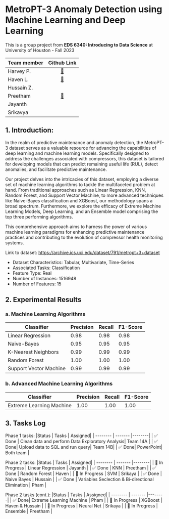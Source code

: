 # MetroPT-3 Anomaly Detection using Machine Learning and Deep Learning

This is a group project from **EDS 6340: Introducing to Data Science** at University of Houston - Fall 2023

|Team member| Github Link|
|:---|:-----------:|
|Harvey P.| [:link:](https://github.com/harveyphm)|
|Haven L.| [:link:](https://github.com/daeullee12)|
|Hussain Z.| |
|Preetham| [:link:](https://github.com/Preetham134)|
|Jayanth| |
|Srikavya| |

## 1. Introduction:

In the realm of predictive maintenance and anomaly detection, the MetroPT-3 dataset serves as a valuable resource for advancing the capabilities of deep learning and machine learning models. Specifically designed to address the challenges associated with compressors, this dataset is tailored for developing models that can predict remaining useful life (RUL), detect anomalies, and facilitate predictive maintenance. 

Our project delves into the intricacies of this dataset, employing a diverse set of machine learning algorithms to tackle the multifaceted problem at hand. From traditional approaches such as Linear Regression, KNN, Random Forest, and Support Vector Machine, to more advanced techniques like Naive-Bayes classification and XGBoost, our methodology spans a broad spectrum. Furthermore, we explore the efficacy of Extreme Machine Learning Models, Deep Learning, and an Ensemble model comprising the top three performing algorithms. 

This comprehensive approach aims to harness the power of various machine learning paradigms for enhancing predictive maintenance practices and contributing to the evolution of compressor health monitoring systems.

Link to dataset: https://archive.ics.uci.edu/dataset/791/metropt+3+dataset

* Dataset Characteristics: Tabular, Multivariate, Time-Series
* Associated Tasks: Classification
* Feature Type: Real
* Number of Instances: 1516948
* Number of Features: 15

## 2. Experimental Results

### a. Machine Learning Algorithms

|Classifier              | Precision | Recall | F1-Score| 
| -----------------------| ------- |--------|-----------|
| Linear Regression      | 0.98 | 0.98 | 0.98 |
| Naive-Bayes            | 0.95 | 0.95 | 0.95 |
| K-Nearest Neighbors    | 0.99 | 0.99 | 0.99 |
| Random Forest          | 1.00 | 1.00 | 1.00 |
| Support Vector Machine | 0.99 | 0.99 | 0.99 |

### b. Advanced Machine Learning Algorithms

|Classifier              | Precision | Recall | F1-Score| 
| -----------------------| ------- |--------|-----------|
| Extreme Learning Machine  | 1.00 | 1.00 | 1.00 |


## 3. Tasks Log
Phase 1 tasks:
|Status | Tasks | Assigned| 
| -------- | ------- |--------|
| :white_check_mark: Done |  Clean data and perform Data Exploratory Analysis|  Team 14A |
| :white_check_mark: Done| Upload data to SQL and run query| Team 14B|
| :white_check_mark: Done| PowerPoint| Both team |

Phase 2 tasks:
|Status | Tasks | Assigned| 
| -------- | ------- |--------|
| 🔲 In Progress | Linear Regression | Jayanth |
| :white_check_mark: Done | KNN | Preetham |
| :white_check_mark: Done | Random Forest | Haven |
| 🔲 In Progress | SVM | Srikaya |
| :white_check_mark: Done | Naive Bayes | Hussain |
| :white_check_mark: Done | Variables Seclection & Bi-directional Elimination  | Pham |


Phase 2 tasks (cont.):
|Status | Tasks | Assigned| 
| -------- | ------- |--------|
|  :white_check_mark: Done| Extreme Learning Machine | Pham |
| 🔲 In Progress | XGBoost | Haven & Hussain |
| 🔲 In Progress | Neural Net | Srikaya |
| 🔲 In Progress | Ensemble | Preetham |

